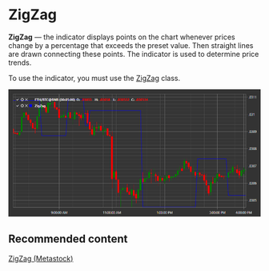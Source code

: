 # ZigZag

**ZigZag** — the indicator displays points on the chart whenever prices change by a percentage that exceeds the preset value. Then straight lines are drawn connecting these points. The indicator is used to determine price trends. 

To use the indicator, you must use the [ZigZag](../api/StockSharp.Algo.Indicators.ZigZag.html) class. 

![IndicatorZigZag](../images/IndicatorZigZag.png)

## Recommended content

[ZigZag (Metastock)](IndicatorZigZagEquis.md)
